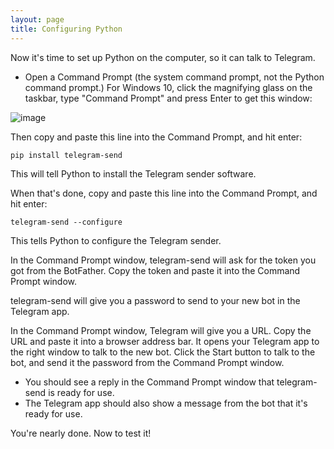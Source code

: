 ```yaml
---
layout: page
title: Configuring Python
---
```


Now it's time to set up Python on the computer, so it can talk to Telegram.

- Open a Command Prompt (the system command prompt, not the Python command prompt.) For Windows 10, click the magnifying glass on the taskbar, type "Command Prompt" and press Enter to get this window:

![image](https://user-images.githubusercontent.com/27331078/128942296-b9db3ca2-1e0f-417b-97b9-201880627223.png)


Then copy and paste this line into the Command Prompt, and hit enter:

`pip install telegram-send`

This will tell Python to install the Telegram sender software.

When that's done, copy and paste this line into the Command Prompt, and hit enter:

`telegram-send --configure`

This tells Python to configure the Telegram sender.


In the Command Prompt window, telegram-send will ask for the token you got from the BotFather.  Copy the token and paste it into the Command Prompt window.

telegram-send will give you a password to send to your new bot in the Telegram app.


In the Command Prompt window, Telegram will give you a URL.  Copy the URL and paste it into a browser address bar.  It opens your Telegram app to the right window to talk to the new bot.  Click the Start button to talk to the bot, and send it the password from the Command Prompt window.

- You should see a reply in the Command Prompt window that telegram-send is ready for use.
- The Telegram app should also show a message from the bot that it's ready for use.

You're nearly done.  Now to test it!
